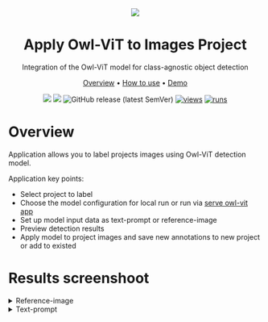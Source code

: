 <div align="center" markdown>

<img src="https://user-images.githubusercontent.com/115161827/230065782-f033aa7d-6acc-405b-89e3-81330bb66bbb.png" />

# Apply Owl-ViT to Images Project
Integration of the Owl-ViT model for class-agnostic object detection

<p align="center">
  <a href="#Overview">Overview</a> •
  <a href="#How-to-Use">How to use</a> •
  <a href="#Demo">Demo</a>
</p>

[![](https://img.shields.io/badge/supervisely-ecosystem-brightgreen)](https://ecosystem.supervise.ly/apps/supervisely-ecosystem/apply-owl-vit-to-images-project)
[![](https://img.shields.io/badge/slack-chat-green.svg?logo=slack)](https://supervise.ly/slack)
![GitHub release (latest SemVer)](https://img.shields.io/github/v/release/supervisely-ecosystem/apply-owl-vit-to-images-project)
[![views](https://app.supervise.ly/img/badges/views/supervisely-ecosystem/apply-owl-vit-to-images-project.png)](https://supervise.ly)
[![runs](https://app.supervise.ly/img/badges/runs/supervisely-ecosystem/apply-owl-vit-to-images-project.png)](https://supervise.ly)

</div>

# Overview
Application allows you to label projects images using Owl-ViT detection model.

Application key points:

- Select project to label
- Choose the model configuration for local run or run via [serve owl-vit app](https://github.com/supervisely-ecosystem/serve-owl-vit) 
- Set up model input data as text-prompt or reference-image
- Preview detection results
- Apply model to project images and save new annotations to new project or add to existed  

# Results screenshoot
<details>
<summary>Reference-image</summary>
<img src="docs/images/screenshoot.png" />
</details>

<details>
<summary>Text-prompt</summary>
<img src="docs/images/screenshoot.png" />
</details>
